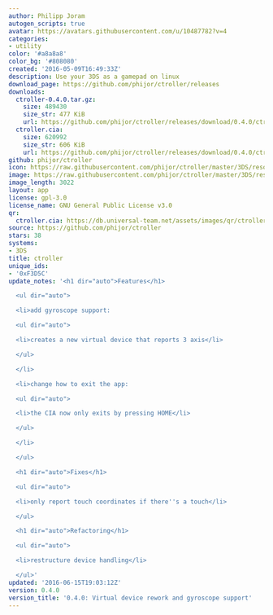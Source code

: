 ```yaml
---
author: Philipp Joram
autogen_scripts: true
avatar: https://avatars.githubusercontent.com/u/10487782?v=4
categories:
- utility
color: '#a8a8a8'
color_bg: '#808080'
created: '2016-05-09T16:49:33Z'
description: Use your 3DS as a gamepad on linux
download_page: https://github.com/phijor/ctroller/releases
downloads:
  ctroller-0.4.0.tar.gz:
    size: 489430
    size_str: 477 KiB
    url: https://github.com/phijor/ctroller/releases/download/0.4.0/ctroller-0.4.0.tar.gz
  ctroller.cia:
    size: 620992
    size_str: 606 KiB
    url: https://github.com/phijor/ctroller/releases/download/0.4.0/ctroller.cia
github: phijor/ctroller
icon: https://raw.githubusercontent.com/phijor/ctroller/master/3DS/resources/icon.png
image: https://raw.githubusercontent.com/phijor/ctroller/master/3DS/resources/banner.png
image_length: 3022
layout: app
license: gpl-3.0
license_name: GNU General Public License v3.0
qr:
  ctroller.cia: https://db.universal-team.net/assets/images/qr/ctroller-cia.png
source: https://github.com/phijor/ctroller
stars: 38
systems:
- 3DS
title: ctroller
unique_ids:
- '0xF3D5C'
update_notes: '<h1 dir="auto">Features</h1>

  <ul dir="auto">

  <li>add gyroscope support:

  <ul dir="auto">

  <li>creates a new virtual device that reports 3 axis</li>

  </ul>

  </li>

  <li>change how to exit the app:

  <ul dir="auto">

  <li>the CIA now only exits by pressing HOME</li>

  </ul>

  </li>

  </ul>

  <h1 dir="auto">Fixes</h1>

  <ul dir="auto">

  <li>only report touch coordinates if there''s a touch</li>

  </ul>

  <h1 dir="auto">Refactoring</h1>

  <ul dir="auto">

  <li>restructure device handling</li>

  </ul>'
updated: '2016-06-15T19:03:12Z'
version: 0.4.0
version_title: '0.4.0: Virtual device rework and gyroscope support'
---
```

